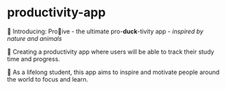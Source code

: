 # productivity-app

🌱 Introducing: Pro🦆ive - the ultimate pro-**duck**-tivity app - _inspired by nature and animals_

🌳 Creating a productivity app where users will be able to track their study time and progress.

🌲 As a lifelong student, this app aims to inspire and motivate people around the world to focus and learn.

